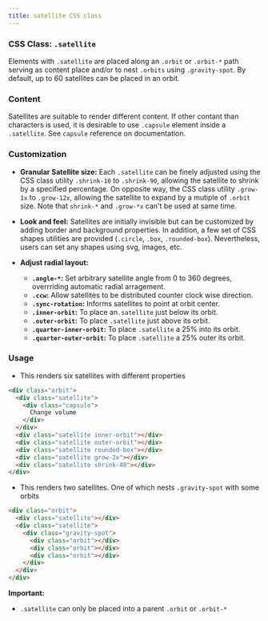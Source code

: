 ```yaml
---
title: satellite CSS class
---
```

### CSS Class: `.satellite`

Elements with `.satellite` are placed along an `.orbit` or `.orbit-*` path serving as content place and/or to nest `.orbits` using `.gravity-spot`.  By default, up to 60 satellites can be placed in an orbit. 

### Content

Satellites are suitable to render different content. If other contant than characters is used, it is desirable to use `.capsule` element inside a `.satellite`. See `capsule` reference on documentation.

### Customization

- **Granular Satellite size:** Each `.satellite` can be finely adjusted using the CSS class utility `.shrink-10` to `.shrink-90`, allowing the satellite to shrink by a specified percentage. On opposite way, the CSS class utility `.grow-1x` to `.grow-12x`, allowing the satellite to expand by a mutiple of `.orbit` size. Note that `shrink-*` and `.grow-*x` can't be used at same time.
  
- **Look and feel:** Satellites are initially invisible but can be customized by adding border and background properties. In addition, a few set of CSS shapes utilities are provided (`.circle`, `.box`, `.rounded-box`). Nevertheless, users can set any shapes using svg, images, etc.

- **Adjust radial layout:**
  - **`.angle-*`:** Set arbitrary satellite angle from 0 to 360 degrees, overrriding automatic radial arragement.
  - **`.ccw`:** Allow satellites to be distributed counter clock wise direction.
  - **`.sync-rotation`:** Informs satellites to point at orbit center.
  - **`.inner-orbit`:** To place an`.satellite` just below its orbit.
  - **`.outer-orbit`:** To place `.satellite` just above its orbit.
  - **`.quarter-inner-orbit`:** To place `.satellite` a 25% into its orbit.
  - **`.quarter-outer-orbit`:** To place `.satellite` a 25% outer its orbit.

### Usage

- This renders six satellites with different properties
```html
<div class="orbit">
  <div class="satellite">
    <div class="capsule">
      Change volume
    </div>
  </div>
  <div class="satellite inner-orbit"></div>
  <div class="satellite outer-orbit"></div>
  <div class="satellite rounded-box"></div>
  <div class="satellite grow-2x"></div>
  <div class="satellite shrink-40"></div>
</div>
```

- This renders two satellites. One of which nests `.gravity-spot` with some orbits
```html
<div class="orbit">
  <div class="satellite"></div>
  <div class="satellite">
    <div class="gravity-spot">
      <div class="orbit"></div>
      <div class="orbit"></div>
      <div class="orbit"></div>
    </div>
  </div>
</div>
```

**Important:**

- `.satellite` can only be placed into a parent `.orbit` or `.orbit-*`

